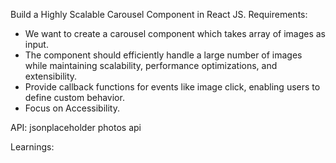 Build a Highly Scalable Carousel Component in React JS.
Requirements:

- We want to create a carousel component which takes array of images as input.
- The component should efficiently handle a large number of images while maintaining scalability, performance optimizations, and extensibility.
- Provide callback functions for events like image click, enabling users to define custom behavior.
- Focus on Accessibility.

API:
jsonplaceholder photos api

Learnings:

